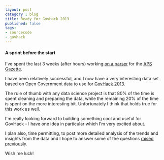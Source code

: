 ```yaml
---
layout: post
category : blog
title: Ready for GovHack 2013
published: false
tags:
- sourcecode
- govhack
---
```


#### A sprint before the start

I've spent the last 3 weeks (after hours) working [on a parser](/blog/2013/05/26/moreaccessablegazette/) for the
[APS Gazette](http://www.apsjobs.gov.au).

I have been relatively successful, and I now have a very interesting data set based on Open Government data
to use for [GovHack 2013](http://www.govhack.org).

The rule of thumb with any data science project is that 80% of the time is spent cleaning and preparing the data, while
the remaining 20% of the time is spent on the more interesting bit. Unfortunately I think that holds true for this work
as well.

I'm really looking forward to building something cool and useful for GovHack - I have one idea in particular which I'm
very excited about.

I plan also, time permitting, to post more detailed analysis of the trends and insights from the data and I hope to answer
some of the questions [raised previously](/blog/2013/05/26/moreaccessablegazette/).

Wish me luck!
